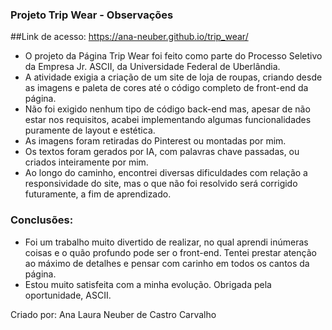 
### Projeto Trip Wear - Observações

##Link de acesso: https://ana-neuber.github.io/trip_wear/

- O projeto da Página Trip Wear foi feito como parte do Processo Seletivo da Empresa Jr. ASCII, da Universidade Federal de Uberlândia. 
- A atividade exigia a criação de um site de loja de roupas, criando desde as imagens e paleta de cores até o código completo de front-end da página.
- Não foi exigido nenhum tipo de código back-end mas, apesar de não estar nos requisitos, acabei implementando algumas funcionalidades puramente de layout e estética.
- As imagens foram retiradas do Pinterest ou montadas por mim.
- Os textos foram gerados por IA, com palavras chave passadas, ou criados inteiramente por mim.
- Ao longo do caminho, encontrei diversas dificuldades com relação a responsividade do site, mas o que não foi resolvido será corrigido futuramente, a fim de aprendizado.

### Conclusões:

- Foi um trabalho muito divertido de realizar, no qual aprendi inúmeras coisas e o quão profundo pode ser o front-end. Tentei prestar atenção ao máximo de detalhes e pensar com carinho em todos os cantos da página.
- Estou muito satisfeita com a minha evolução. Obrigada pela oportunidade, ASCII.

Criado por: Ana Laura Neuber de Castro Carvalho
